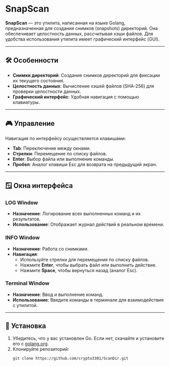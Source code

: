 # SnapScan

**SnapScan** — это утилита, написанная на языке Golang, предназначенная для создания снимков (snapshots) директорий. Она обеспечивает целостность данных, рассчитывая хэши файлов. Для удобства использования утилита имеет графический интерфейс (GUI).

---

## 🛠 **Особенности**
- **Снимки директорий**: Создание снимков директорий для фиксации их текущего состояния.
- **Целостность данных**: Вычисление хэшей файлов (SHA-256) для проверки целостности данных.
- **Графический интерфейс**: Удобная навигация с помощью клавиатуры.

---

## 🎮 **Управление**
Навигация по интерфейсу осуществляется клавишами:
- **Tab**: Переключение между окнами.
- **Стрелки**: Перемещение по списку файлов.
- **Enter**: Выбор файла или выполнение команды.
- **Пробел**: Аналог клавиши Esc для возврата на предыдущий экран.

---

## 🪟 **Окна интерфейса**

### **LOG Window**
- **Назначение**: Логирование всех выполненных команд и их результатов.
- **Использование**: Отображает журнал действий в реальном времени.

### **INFO Window**
- **Назначение**: Работа со снимками.
- **Навигация**:
  - Используйте стрелки для перемещения по списку файлов.
  - Нажмите **Enter**, чтобы выбрать файл или выполнить действие.
  - Нажмите **Space**, чтобы вернуться назад (аналог Esc).

### **Terminal Window**
- **Назначение**: Ввод и выполнение команд.
- **Использование**: Введите команды в терминале для взаимодействия с утилитой.

---

## 🚀 **Установка**

1. Убедитесь, что у вас установлен Go. Если нет, скачайте и установите его с [golang.org](https://golang.org/).
2. Клонируйте репозиторий:
   ```bash
   git clone https://github.com/crypto3301/ScanDir.git
